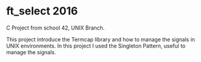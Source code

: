 # ft_select 2016

C Project from school 42, UNIX Branch.

This project introduce the Termcap library and how to manage the signals in UNIX environments. In this project I used the Singleton Pattern, useful to manage the signals.
